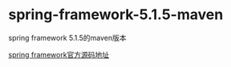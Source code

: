 # spring-framework-5.1.5-maven
spring framework 5.1.5的maven版本

[spring framework官方源码地址](https://github.com/spring-projects/spring-framework)
